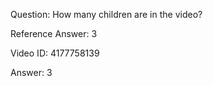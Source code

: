 Question: How many children are in the video?

Reference Answer: 3

Video ID: 4177758139

Answer: 3

